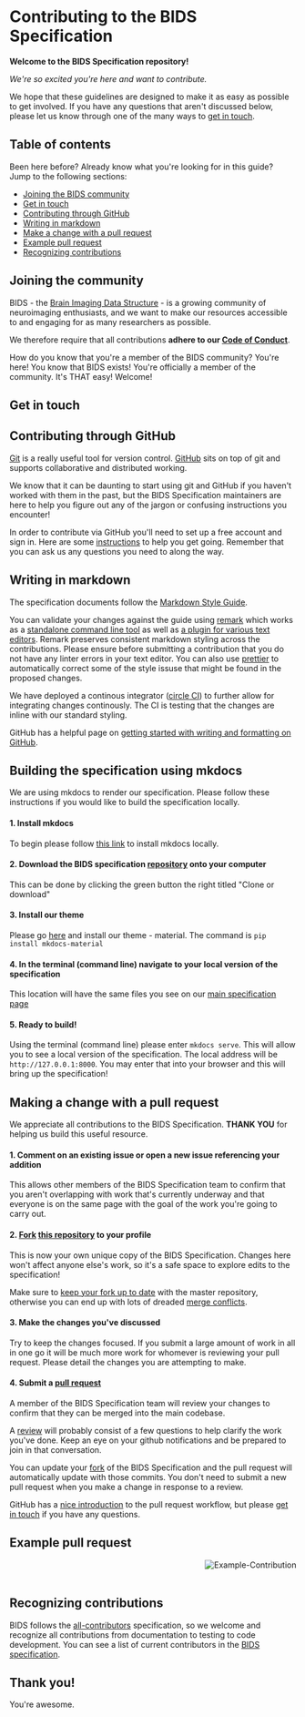 
# Contributing to the BIDS Specification

**Welcome to the BIDS Specification repository!**

*We're so excited you're here and want to contribute.*

We hope that these guidelines are designed to make it as easy as possible to get involved. If you have any questions that aren't discussed below, please let us know through one of the many ways to [get in touch](#get-in-touch).

## Table of contents

Been here before? Already know what you're looking for in this guide? Jump to the following sections:

*   [Joining the BIDS community](#joining-the-community)
*   [Get in touch](#get-in-touch)
*   [Contributing through GitHub](#contributing-through-github)
*   [Writing in markdown](#writing-in-markdown)
*   [Make a change with a pull request](#making-a-change-with-a-pull-request)
*   [Example pull request](#example-pull-request)
*   [Recognizing contributions](#recognizing-contributions)

## Joining the community

BIDS - the [Brain Imaging Data Structure](http://bids.neuroimaging.io/) - is a growing community of neuroimaging enthusiasts, and we want to make our resources accessible to and engaging for as many researchers as possible.

We therefore require that all contributions **adhere to our [Code of Conduct](CODE_OF_CONDUCT.md)**.

How do you know that you're a member of the BIDS community? You're here! You know that BIDS exists! You're officially a member of the community. It's THAT easy! Welcome!

## Get in touch

## Contributing through GitHub

[Git](https://git-scm.com/) is a really useful tool for version control. [GitHub](https://github.com/) sits on top of git and supports collaborative and distributed working.

We know that it can be daunting to start using git and GitHub if you haven't worked with them in the past, but the BIDS Specification maintainers are here to help you figure out any of the jargon or confusing instructions you encounter!

In order to contribute via GitHub you'll need to set up a free account and sign in. Here are some [instructions](https://help.github.com/articles/signing-up-for-a-new-github-account/) to help you get going. Remember that you can ask us any questions you need to along the way.

## Writing in markdown

The specification documents follow the [Markdown Style Guide](http://www.cirosantilli.com/markdown-style-guide/).

You
can validate your changes against the guide using [remark](https://github.com/remarkjs/remark-lint) which works as a
[standalone command line tool](https://github.com/remarkjs/remark/tree/master/packages/remark-cli) as well as [a plugin for various text editors](https://github.com/remarkjs/remark-lint#editor-integrations). Remark preserves consistent markdown styling across the contributions. Please ensure before submitting a contribution that you do not have any linter errors in your text editor.
You can also use [prettier](https://github.com/prettier/prettier) to automatically correct some of the style issuse that might be found in the proposed changes.

We have deployed a continous integrator ([circle CI](https://circleci.com/)) to further allow for integrating changes continously. The CI is testing that the changes are inline with our standard styling.

GitHub has a helpful page on [getting started with writing and formatting on GitHub](https://help.github.com/articles/getting-started-with-writing-and-formatting-on-github).

## Building the specification using mkdocs

We are using mkdocs to render our specification. Please follow these instructions if you would like to build the specification locally.

#### 1. Install mkdocs

To begin please follow [this link](https://www.mkdocs.org/#installation) to install mkdocs locally.

#### 2. Download the BIDS specification [repository](https://github.com/bids-standard/bids-specification/tree/master) onto your computer

This can be done by clicking the green button the right titled "Clone or download"

#### 3. Install our theme

Please go [here](https://squidfunk.github.io/mkdocs-material/) and install our theme - material. The command is `pip install mkdocs-material`

#### 4. In the terminal (command line) navigate to your local version of the specification

This location will have the same files you see on our [main specification page](https://github.com/bids-standard/bids-specification)

#### 5. Ready to build!

Using the terminal (command line) please enter `mkdocs serve`. This will allow you to see a local version of the specification. The local address will be `http://127.0.0.1:8000`. You may enter that into your browser and this will bring up the specification!

## Making a change with a pull request

We appreciate all contributions to the BIDS Specification. **THANK YOU** for helping us build this useful resource.

#### 1. Comment on an existing issue or open a new issue referencing your addition

This allows other members of the BIDS Specification team to confirm that you aren't overlapping with work that's currently underway and that everyone is on the same page with the goal of the work you're going to carry out.


#### 2. [Fork](https://help.github.com/articles/fork-a-repo/) [this repository](https://github.com/bids-standard/bids-specification) to your profile

This is now your own unique copy of the BIDS Specification. Changes here won't affect anyone else's work, so it's a safe space to explore edits to the specification!

Make sure to [keep your fork up to date](https://help.github.com/articles/syncing-a-fork/) with the master repository, otherwise you can end up with lots of dreaded [merge conflicts](https://help.github.com/articles/about-merge-conflicts/).

#### 3. Make the changes you've discussed

Try to keep the changes focused. If you submit a large amount of work in all in one go it will be much more work for whomever is reviewing your pull request. Please detail the changes you are attempting to make.

#### 4. Submit a [pull request](https://help.github.com/articles/about-pull-requests/)

A member of the BIDS Specification team will review your changes to confirm that they can be merged into the main codebase.

A [review](https://help.github.com/articles/about-pull-request-reviews/) will probably consist of a few questions to help clarify the work you've done. Keep an eye on your github notifications and be prepared to join in that conversation.

You can update your [fork](https://help.github.com/articles/about-forks/) of the BIDS Specification and the pull request will automatically update with those commits. You don't need to submit a new pull request when you make a change in response to a review.

GitHub has a [nice introduction](https://help.github.com/articles/github-flow/) to the pull request workflow, but please [get in touch](#get-in-touch) if you have any questions.

## Example pull request
<img align="right" src="https://i.imgur.com/s8yELfK.png" alt="Example-Contribution"/>

<br>

<br>

## Recognizing contributions

BIDS follows the [all-contributors](https://github.com/kentcdodds/all-contributors) specification, so we welcome and recognize all contributions from documentation to testing to code development. You can see a list of current contributors in the [BIDS specification](https://github.com/bids-standard/bids-specification/blob/master/src/99-appendices/01-contributors.md).

## Thank you!

You're awesome.
